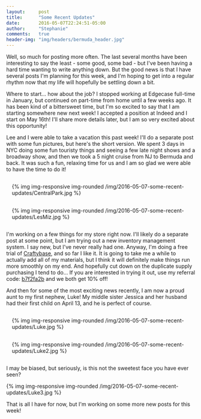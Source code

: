 ```yaml
---
layout:     post
title:      "Some Recent Updates"
date:       2016-05-07T22:24:51-05:00
author:     "Stephanie"
comments:   true
header-img: "img/headers/bermuda_header.jpg"
---
```


Well, so much for posting more often. The last several months have been interesting to say the least - some good, some bad - but I've been having a hard time wanting to write anything down. But the good news is that I have several posts I'm planning for this week, and I'm hoping to get into a regular rhythm now that my life will hopefully be settling down a bit.

Where to start... how about the job? I stopped working at Edgecase full-time in January, but continued on part-time from home until a few weeks ago. It has been kind of a bittersweet time, but I'm so excited to say that I am starting somewhere new next week! I accepted a position at Indeed and I start on May 16th! I'll share more details later, but I am so very excited about this opportunity!

Lee and I were able to take a vacation this past week! I'll do a separate post with some fun pictures, but here's the short version. We spent 3 days in NYC doing some fun touristy things and seeing a few late night shows and a broadway show, and then we took a 5 night cruise from NJ to Bermuda and back. It was such a fun, relaxing time for us and I am so glad we were able to have the time to do it!

<div class="row">
  <div class="col-sm-6" style="padding: 15px;">{% img img-responsive img-rounded /img/2016-05-07-some-recent-updates/CentralPark.jpg %}</div>
  <div class="col-sm-6" style="padding: 15px;">{% img img-responsive img-rounded /img/2016-05-07-some-recent-updates/LesMiz.jpg %}</div>
</div>

I'm working on a few things for my store right now. I'll likely do a separate post at some point, but I am trying out a new inventory management system. I say new, but I've never really had one. Anyway, I'm doing a free trial of [Craftybase](https://craftybase.com/), and so far I like it. It is going to take me a while to actually add all of my materials, but I think it will definitely make things run more smoothly on my end. And hopefully cut down on the duplicate supply purchasing I tend to do... If you are interested in trying it out, use my referral code: [b7f2fa2b](https://craftybase.com/ref/b7f2fa2b) and we both get 10% off!

And then for some of the most exciting news recently, I am now a proud aunt to my first nephew, Luke! My middle sister Jessica and her husband had their first child on April 13, and he is perfect of course.

<div class="row">
  <div class="col-sm-6" style="padding: 15px;">{% img img-responsive img-rounded /img/2016-05-07-some-recent-updates/Luke.jpg %}</div>
  <div class="col-sm-6" style="padding: 15px;">{% img img-responsive img-rounded /img/2016-05-07-some-recent-updates/Luke2.jpg %}</div>
</div>

I may be biased, but seriously, is this not the sweetest face you have ever seen?

{% img img-responsive img-rounded /img/2016-05-07-some-recent-updates/Luke3.jpg %}

That is all I have for now, but I'm working on some more new posts for this week!
